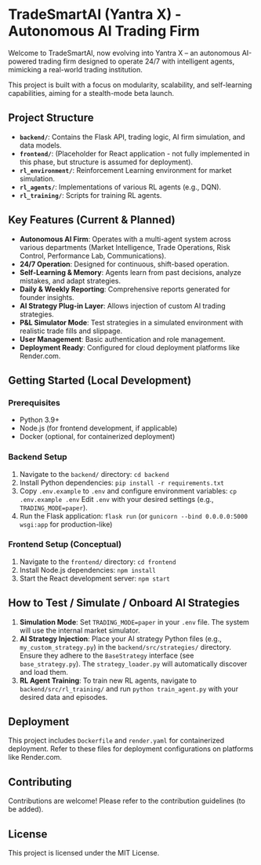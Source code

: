 
# TradeSmartAI (Yantra X) - Autonomous AI Trading Firm

Welcome to TradeSmartAI, now evolving into Yantra X – an autonomous AI-powered trading firm designed to operate 24/7 with intelligent agents, mimicking a real-world trading institution.

This project is built with a focus on modularity, scalability, and self-learning capabilities, aiming for a stealth-mode beta launch.

## Project Structure

*   **`backend/`**: Contains the Flask API, trading logic, AI firm simulation, and data models.
*   **`frontend/`**: (Placeholder for React application - not fully implemented in this phase, but structure is assumed for deployment).
*   **`rl_environment/`**: Reinforcement Learning environment for market simulation.
*   **`rl_agents/`**: Implementations of various RL agents (e.g., DQN).
*   **`rl_training/`**: Scripts for training RL agents.

## Key Features (Current & Planned)

*   **Autonomous AI Firm**: Operates with a multi-agent system across various departments (Market Intelligence, Trade Operations, Risk Control, Performance Lab, Communications).
*   **24/7 Operation**: Designed for continuous, shift-based operation.
*   **Self-Learning & Memory**: Agents learn from past decisions, analyze mistakes, and adapt strategies.
*   **Daily & Weekly Reporting**: Comprehensive reports generated for founder insights.
*   **AI Strategy Plug-in Layer**: Allows injection of custom AI trading strategies.
*   **P&L Simulator Mode**: Test strategies in a simulated environment with realistic trade fills and slippage.
*   **User Management**: Basic authentication and role management.
*   **Deployment Ready**: Configured for cloud deployment platforms like Render.com.

## Getting Started (Local Development)

### Prerequisites

*   Python 3.9+
*   Node.js (for frontend development, if applicable)
*   Docker (optional, for containerized deployment)

### Backend Setup

1.  Navigate to the `backend/` directory:
    `cd backend`
2.  Install Python dependencies:
    `pip install -r requirements.txt`
3.  Copy `.env.example` to `.env` and configure environment variables:
    `cp .env.example .env`
    Edit `.env` with your desired settings (e.g., `TRADING_MODE=paper`).
4.  Run the Flask application:
    `flask run` (or `gunicorn --bind 0.0.0.0:5000 wsgi:app` for production-like)

### Frontend Setup (Conceptual)

1.  Navigate to the `frontend/` directory:
    `cd frontend`
2.  Install Node.js dependencies:
    `npm install`
3.  Start the React development server:
    `npm start`

## How to Test / Simulate / Onboard AI Strategies

1.  **Simulation Mode**: Set `TRADING_MODE=paper` in your `.env` file. The system will use the internal market simulator.
2.  **AI Strategy Injection**: Place your AI strategy Python files (e.g., `my_custom_strategy.py`) in the `backend/src/strategies/` directory. Ensure they adhere to the `BaseStrategy` interface (see `base_strategy.py`). The `strategy_loader.py` will automatically discover and load them.
3.  **RL Agent Training**: To train new RL agents, navigate to `backend/src/rl_training/` and run `python train_agent.py` with your desired data and episodes.

## Deployment

This project includes `Dockerfile` and `render.yaml` for containerized deployment. Refer to these files for deployment configurations on platforms like Render.com.

## Contributing

Contributions are welcome! Please refer to the contribution guidelines (to be added).

## License

This project is licensed under the MIT License.


